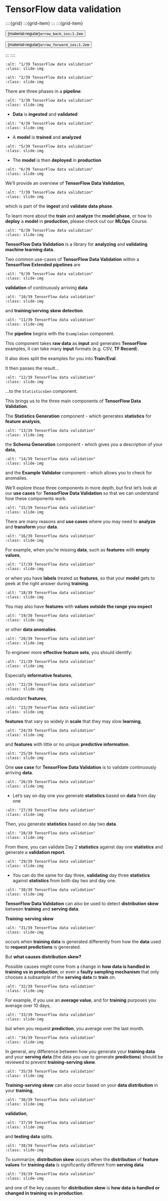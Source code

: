 # TensorFlow data validation

<aside class="margin sidebar">

::::{grid}
:::{grid-item}
:::
:::{grid-item}
<div id="slide-controls" class="btn-toolbar justify-content-between">

<button id="arrow_back" class="sd-btn">{material-regular}`arrow_back_ios;1.2em`</button>

<button id="arrow_forward" class="sd-btn">{material-regular}`arrow_forward_ios;1.2em`</button>
</div>
:::
::::
</aside>
<div class="slides">
<div>

```{image} ../../../images/gcp_courses/production_ml_systems/designing_adaptable_ml_syste/tf_data_validation/001.jpg
:alt: "1/39 TensorFlow data validation"
:class: slide-img
```
<div class="cell tag_remove-input tag_output_scroll docutils container">
<div class="cell_output docutils container">


</div>
</div>
</div>
</div>
<div class="slides">
<div>

```{image} ../../../images/gcp_courses/production_ml_systems/designing_adaptable_ml_syste/tf_data_validation/002.jpg
:alt: "2/39 TensorFlow data validation"
:class: slide-img
```
<div class="cell tag_remove-input tag_output_scroll docutils container">
<div class="cell_output docutils container">

There are three phases in a **pipeline**:
</div>
</div>
</div>
</div>
<div class="slides">
<div>

```{image} ../../../images/gcp_courses/production_ml_systems/designing_adaptable_ml_syste/tf_data_validation/003.jpg
:alt: "3/39 TensorFlow data validation"
:class: slide-img
```
<div class="cell tag_remove-input tag_output_scroll docutils container">
<div class="cell_output docutils container">

* **Data** is **ingested** and **validated**
</div>
</div>
</div>
</div>
<div class="slides">
<div>

```{image} ../../../images/gcp_courses/production_ml_systems/designing_adaptable_ml_syste/tf_data_validation/004.jpg
:alt: "4/39 TensorFlow data validation"
:class: slide-img
```
<div class="cell tag_remove-input tag_output_scroll docutils container">
<div class="cell_output docutils container">

* A **model** is **trained** and **analyzed**
</div>
</div>
</div>
</div>
<div class="slides">
<div>

```{image} ../../../images/gcp_courses/production_ml_systems/designing_adaptable_ml_syste/tf_data_validation/005.jpg
:alt: "5/39 TensorFlow data validation"
:class: slide-img
```
<div class="cell tag_remove-input tag_output_scroll docutils container">
<div class="cell_output docutils container">

* The **model** is then **deployed** in **production**
</div>
</div>
</div>
</div>
<div class="slides">
<div>

```{image} ../../../images/gcp_courses/production_ml_systems/designing_adaptable_ml_syste/tf_data_validation/006.jpg
:alt: "6/39 TensorFlow data validation"
:class: slide-img
```
<div class="cell tag_remove-input tag_output_scroll docutils container">
<div class="cell_output docutils container">

We’ll provide an overview of **TensorFlow Data Validation**,
</div>
</div>
</div>
</div>
<div class="slides">
<div>

```{image} ../../../images/gcp_courses/production_ml_systems/designing_adaptable_ml_syste/tf_data_validation/007.jpg
:alt: "7/39 TensorFlow data validation"
:class: slide-img
```
<div class="cell tag_remove-input tag_output_scroll docutils container">
<div class="cell_output docutils container">

which is part of the **ingest** and **validate data phase**.

To learn more about the **train** and **analyze** the **model phase**, or how to **deploy** a **model** in **production**, please check out our **MLOps** Course.
</div>
</div>
</div>
</div>
<div class="slides">
<div>

```{image} ../../../images/gcp_courses/production_ml_systems/designing_adaptable_ml_syste/tf_data_validation/008.jpg
:alt: "8/39 TensorFlow data validation"
:class: slide-img
```
<div class="cell tag_remove-input tag_output_scroll docutils container">
<div class="cell_output docutils container">

**TensorFlow Data Validation** is a library for **analyzing** and **validating machine learning data**.  

Two common use-cases of **TensorFlow Data Validation** within a **TensorFlow Extended pipelines** are
</div>
</div>
</div>
</div>
<div class="slides">
<div>

```{image} ../../../images/gcp_courses/production_ml_systems/designing_adaptable_ml_syste/tf_data_validation/009.jpg
:alt: "9/39 TensorFlow data validation"
:class: slide-img
```
<div class="cell tag_remove-input tag_output_scroll docutils container">
<div class="cell_output docutils container">

**validation** of continuously arriving **data**
</div>
</div>
</div>
</div>
<div class="slides">
<div>

```{image} ../../../images/gcp_courses/production_ml_systems/designing_adaptable_ml_syste/tf_data_validation/010.jpg
:alt: "10/39 TensorFlow data validation"
:class: slide-img
```
<div class="cell tag_remove-input tag_output_scroll docutils container">
<div class="cell_output docutils container">

and **training**/**serving** **skew detection**.
</div>
</div>
</div>
</div>
<div class="slides">
<div>

```{image} ../../../images/gcp_courses/production_ml_systems/designing_adaptable_ml_syste/tf_data_validation/011.jpg
:alt: "11/39 TensorFlow data validation"
:class: slide-img
```
<div class="cell tag_remove-input tag_output_scroll docutils container">
<div class="cell_output docutils container">

The **pipeline** begins with the `ExampleGen` component. 

This component takes **raw data** as **input** and generates **TensorFlow** examples, it can take many **input** formats (e.g. CSV, **TF Record**). 

It also does split the examples for you into **Train**/**Eval**. 

It then passes the result...
</div>
</div>
</div>
</div>
<div class="slides">
<div>

```{image} ../../../images/gcp_courses/production_ml_systems/designing_adaptable_ml_syste/tf_data_validation/012.jpg
:alt: "12/39 TensorFlow data validation"
:class: slide-img
```
<div class="cell tag_remove-input tag_output_scroll docutils container">
<div class="cell_output docutils container">

...to the `StatisticsGen` component. 

This brings us to the three main components of **TensorFlow Data Validation**.

The **Statistics Generation** component - which generates **statistics** for **feature analysis**,
</div>
</div>
</div>
</div>
<div class="slides">
<div>

```{image} ../../../images/gcp_courses/production_ml_systems/designing_adaptable_ml_syste/tf_data_validation/013.jpg
:alt: "13/39 TensorFlow data validation"
:class: slide-img
```
<div class="cell tag_remove-input tag_output_scroll docutils container">
<div class="cell_output docutils container">

the **Schema Generation** component - which gives you a description of your **data**,
</div>
</div>
</div>
</div>
<div class="slides">
<div>

```{image} ../../../images/gcp_courses/production_ml_systems/designing_adaptable_ml_syste/tf_data_validation/014.jpg
:alt: "14/39 TensorFlow data validation"
:class: slide-img
```
<div class="cell tag_remove-input tag_output_scroll docutils container">
<div class="cell_output docutils container">

and the **Example Validator** component - which allows you to check for anomalies. 

We’ll explore those three components in more depth, but first let’s look at our **use cases** for **TensorFlow Data Validation** so that we can understand how these components work.
</div>
</div>
</div>
</div>
<div class="slides">
<div>

```{image} ../../../images/gcp_courses/production_ml_systems/designing_adaptable_ml_syste/tf_data_validation/015.jpg
:alt: "15/39 TensorFlow data validation"
:class: slide-img
```
<div class="cell tag_remove-input tag_output_scroll docutils container">
<div class="cell_output docutils container">

There are many reasons and **use cases** where you may need to **analyze** and **transform** your **data**.
</div>
</div>
</div>
</div>
<div class="slides">
<div>

```{image} ../../../images/gcp_courses/production_ml_systems/designing_adaptable_ml_syste/tf_data_validation/016.jpg
:alt: "16/39 TensorFlow data validation"
:class: slide-img
```
<div class="cell tag_remove-input tag_output_scroll docutils container">
<div class="cell_output docutils container">

For example, when you’re missing **data**, such as **features** with **empty values**,
</div>
</div>
</div>
</div>
<div class="slides">
<div>

```{image} ../../../images/gcp_courses/production_ml_systems/designing_adaptable_ml_syste/tf_data_validation/017.jpg
:alt: "17/39 TensorFlow data validation"
:class: slide-img
```
<div class="cell tag_remove-input tag_output_scroll docutils container">
<div class="cell_output docutils container">

or when you have **labels** treated as **features**, so that your **model** gets to peek at the right answer during **training**.
</div>
</div>
</div>
</div>
<div class="slides">
<div>

```{image} ../../../images/gcp_courses/production_ml_systems/designing_adaptable_ml_syste/tf_data_validation/018.jpg
:alt: "18/39 TensorFlow data validation"
:class: slide-img
```
<div class="cell tag_remove-input tag_output_scroll docutils container">
<div class="cell_output docutils container">

You may also have **features** with **values outside the range you expect**
</div>
</div>
</div>
</div>
<div class="slides">
<div>

```{image} ../../../images/gcp_courses/production_ml_systems/designing_adaptable_ml_syste/tf_data_validation/019.jpg
:alt: "19/39 TensorFlow data validation"
:class: slide-img
```
<div class="cell tag_remove-input tag_output_scroll docutils container">
<div class="cell_output docutils container">

or other **data anomalies**.
</div>
</div>
</div>
</div>
<div class="slides">
<div>

```{image} ../../../images/gcp_courses/production_ml_systems/designing_adaptable_ml_syste/tf_data_validation/020.jpg
:alt: "20/39 TensorFlow data validation"
:class: slide-img
```
<div class="cell tag_remove-input tag_output_scroll docutils container">
<div class="cell_output docutils container">

To engineer more **effective feature sets**, you should identify:
</div>
</div>
</div>
</div>
<div class="slides">
<div>

```{image} ../../../images/gcp_courses/production_ml_systems/designing_adaptable_ml_syste/tf_data_validation/021.jpg
:alt: "21/39 TensorFlow data validation"
:class: slide-img
```
<div class="cell tag_remove-input tag_output_scroll docutils container">
<div class="cell_output docutils container">

Especially **informative features**,
</div>
</div>
</div>
</div>
<div class="slides">
<div>

```{image} ../../../images/gcp_courses/production_ml_systems/designing_adaptable_ml_syste/tf_data_validation/022.jpg
:alt: "22/39 TensorFlow data validation"
:class: slide-img
```
<div class="cell tag_remove-input tag_output_scroll docutils container">
<div class="cell_output docutils container">

redundant **features**,
</div>
</div>
</div>
</div>
<div class="slides">
<div>

```{image} ../../../images/gcp_courses/production_ml_systems/designing_adaptable_ml_syste/tf_data_validation/023.jpg
:alt: "23/39 TensorFlow data validation"
:class: slide-img
```
<div class="cell tag_remove-input tag_output_scroll docutils container">
<div class="cell_output docutils container">

**features** that vary so widely in **scale** that they may slow **learning**,
</div>
</div>
</div>
</div>
<div class="slides">
<div>

```{image} ../../../images/gcp_courses/production_ml_systems/designing_adaptable_ml_syste/tf_data_validation/024.jpg
:alt: "24/39 TensorFlow data validation"
:class: slide-img
```
<div class="cell tag_remove-input tag_output_scroll docutils container">
<div class="cell_output docutils container">

and **features** with little or no unique **predictive information**.
</div>
</div>
</div>
</div>
<div class="slides">
<div>

```{image} ../../../images/gcp_courses/production_ml_systems/designing_adaptable_ml_syste/tf_data_validation/025.jpg
:alt: "25/39 TensorFlow data validation"
:class: slide-img
```
<div class="cell tag_remove-input tag_output_scroll docutils container">
<div class="cell_output docutils container">

One **use case** for **TensorFlow Data Validation** is to validate continuously arriving **data**.
</div>
</div>
</div>
</div>
<div class="slides">
<div>

```{image} ../../../images/gcp_courses/production_ml_systems/designing_adaptable_ml_syste/tf_data_validation/027.jpg
:alt: "26/39 TensorFlow data validation"
:class: slide-img
```
<div class="cell tag_remove-input tag_output_scroll docutils container">
<div class="cell_output docutils container">

* Let’s say on day one you generate **statistics** based on **data** from day one
</div>
</div>
</div>
</div>
<div class="slides">
<div>

```{image} ../../../images/gcp_courses/production_ml_systems/designing_adaptable_ml_syste/tf_data_validation/028.jpg
:alt: "27/39 TensorFlow data validation"
:class: slide-img
```
<div class="cell tag_remove-input tag_output_scroll docutils container">
<div class="cell_output docutils container">

Then, you generate **statistics** based on day two **data**.
</div>
</div>
</div>
</div>
<div class="slides">
<div>

```{image} ../../../images/gcp_courses/production_ml_systems/designing_adaptable_ml_syste/tf_data_validation/029.jpg
:alt: "28/39 TensorFlow data validation"
:class: slide-img
```
<div class="cell tag_remove-input tag_output_scroll docutils container">
<div class="cell_output docutils container">

From there, you can validate Day 2 **statistics** against day one **statistics** and generate a **validation report**.
</div>
</div>
</div>
</div>
<div class="slides">
<div>

```{image} ../../../images/gcp_courses/production_ml_systems/designing_adaptable_ml_syste/tf_data_validation/030.jpg
:alt: "29/39 TensorFlow data validation"
:class: slide-img
```
<div class="cell tag_remove-input tag_output_scroll docutils container">
<div class="cell_output docutils container">

* You can do the same for day three, **validating** day three **statistics** against **statistics** from both day two and day one.
</div>
</div>
</div>
</div>
<div class="slides">
<div>

```{image} ../../../images/gcp_courses/production_ml_systems/designing_adaptable_ml_syste/tf_data_validation/031.jpg
:alt: "30/39 TensorFlow data validation"
:class: slide-img
```
<div class="cell tag_remove-input tag_output_scroll docutils container">
<div class="cell_output docutils container">

**TensorFlow Data Validation** can also be used to detect **distribution skew** between **training** and **serving data**. 

**Training**-**serving skew**
</div>
</div>
</div>
</div>
<div class="slides">
<div>

```{image} ../../../images/gcp_courses/production_ml_systems/designing_adaptable_ml_syste/tf_data_validation/032.jpg
:alt: "31/39 TensorFlow data validation"
:class: slide-img
```
<div class="cell tag_remove-input tag_output_scroll docutils container">
<div class="cell_output docutils container">

occurs when **training data** is generated differently from how the **data** used to **request predictions** is generated.  

But **what causes distribution skew?** 

Possible causes might come from a change in **how data is handled in training vs in production**, or even a **faulty sampling mechanism** that only chooses a subsample of the **serving data** to **train** on.
</div>
</div>
</div>
</div>
<div class="slides">
<div>

```{image} ../../../images/gcp_courses/production_ml_systems/designing_adaptable_ml_syste/tf_data_validation/033.jpg
:alt: "32/39 TensorFlow data validation"
:class: slide-img
```
<div class="cell tag_remove-input tag_output_scroll docutils container">
<div class="cell_output docutils container">

For example, if you use an **average value**, and for **training** purposes you average over 10 days,
</div>
</div>
</div>
</div>
<div class="slides">
<div>

```{image} ../../../images/gcp_courses/production_ml_systems/designing_adaptable_ml_syste/tf_data_validation/034.jpg
:alt: "33/39 TensorFlow data validation"
:class: slide-img
```
<div class="cell tag_remove-input tag_output_scroll docutils container">
<div class="cell_output docutils container">

but when you request **prediction**, you average over the last month.
</div>
</div>
</div>
</div>
<div class="slides">
<div>

```{image} ../../../images/gcp_courses/production_ml_systems/designing_adaptable_ml_syste/tf_data_validation/035.jpg
:alt: "34/39 TensorFlow data validation"
:class: slide-img
```
<div class="cell tag_remove-input tag_output_scroll docutils container">
<div class="cell_output docutils container">

In general, any difference between how you generate your **training data** and your **serving data** (the data you use to generate **predictions**) should be reviewed to prevent **training-serving skew**.
</div>
</div>
</div>
</div>
<div class="slides">
<div>

```{image} ../../../images/gcp_courses/production_ml_systems/designing_adaptable_ml_syste/tf_data_validation/036.jpg
:alt: "35/39 TensorFlow data validation"
:class: slide-img
```
<div class="cell tag_remove-input tag_output_scroll docutils container">
<div class="cell_output docutils container">

**Training-serving skew** can also occur based on your **data distribution** in your **training**,
</div>
</div>
</div>
</div>
<div class="slides">
<div>

```{image} ../../../images/gcp_courses/production_ml_systems/designing_adaptable_ml_syste/tf_data_validation/037.jpg
:alt: "36/39 TensorFlow data validation"
:class: slide-img
```
<div class="cell tag_remove-input tag_output_scroll docutils container">
<div class="cell_output docutils container">

**validation**,
</div>
</div>
</div>
</div>
<div class="slides">
<div>

```{image} ../../../images/gcp_courses/production_ml_systems/designing_adaptable_ml_syste/tf_data_validation/038.jpg
:alt: "37/39 TensorFlow data validation"
:class: slide-img
```
<div class="cell tag_remove-input tag_output_scroll docutils container">
<div class="cell_output docutils container">

and **testing data** splits.
</div>
</div>
</div>
</div>
<div class="slides">
<div>

```{image} ../../../images/gcp_courses/production_ml_systems/designing_adaptable_ml_syste/tf_data_validation/039.jpg
:alt: "38/39 TensorFlow data validation"
:class: slide-img
```
<div class="cell tag_remove-input tag_output_scroll docutils container">
<div class="cell_output docutils container">

To summarize, **distribution skew** occurs when the **distribution** of **feature values** for **training data** is significantly different from **serving data**
</div>
</div>
</div>
</div>
<div class="slides">
<div>

```{image} ../../../images/gcp_courses/production_ml_systems/designing_adaptable_ml_syste/tf_data_validation/040.jpg
:alt: "39/39 TensorFlow data validation"
:class: slide-img
```
<div class="cell tag_remove-input tag_output_scroll docutils container">
<div class="cell_output docutils container">

and one of the key causes for **distribution skew** is **how data is handled or changed in training vs in production**.
</div>
</div>
</div>
</div>
